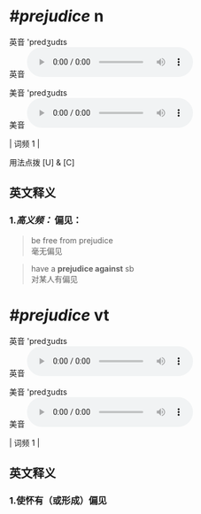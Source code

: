 # ***\#prejudice*** n
英音 'predʒudɪs  
英音
<audio src="./media/prejudice-B.aac" controls="controls"></audio>

美音 'predʒudɪs  
美音
<audio src="./media/prejudice.aac" controls="controls"></audio>



| 词频 1 |  

用法点拨  [U] & [C]

英文释义
---
### 1.*高义频：* **偏见：**  

 > be free from prejudice  
 > 毫无偏见    

 > have a **prejudice against** sb   
 > 对某人有偏见    


# ***\#prejudice*** vt
英音 'predʒudɪs  
英音
<audio src="./media/prejudice-B.aac" controls="controls"></audio>

美音 'predʒudɪs  
美音
<audio src="./media/prejudice.aac" controls="controls"></audio>



| 词频 1 |  

英文释义
---
### 1.**使怀有（或形成）偏见**  


